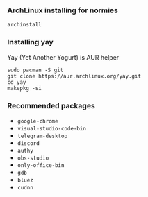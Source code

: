 ### ArchLinux installing for normies
```archinstall```

### Installing yay
Yay (Yet Another Yogurt) is AUR helper 
```
sudo pacman -S git
git clone https://aur.archlinux.org/yay.git
cd yay
makepkg -si
```

### Recommended packages
* ```google-chrome```
* ```visual-studio-code-bin```
* ```telegram-desktop```
* ```discord```
* ```authy```
* ```obs-studio```
* ```only-office-bin```
* ```gdb```
* ```bluez```
* ```cudnn```
